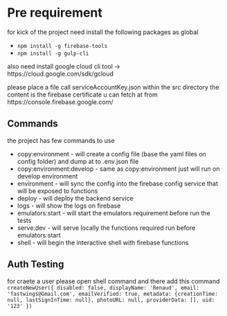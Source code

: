 # Pre requirement

for kick of the project need install the following packages as global

- `npm install -g firebase-tools`
- `npm install -g gulp-cli`
  <br />

<p>also need install google cloud cli tool -> https://cloud.google.com/sdk/gcloud</p>
<p>please place a file call serviceAccountKey.json within the src directory the content is the firebase certificate u can fetch at from https://console.firebase.google.com/</p>

## Commands

the project has few commands to use

- copy:environment - will create a config file (base the yaml files on config folder) and dump at to .env.json file
- copy:environment:develop - same as copy:environment just will run on develop environment
- environment - will sync the config into the firebase config service that will be exposed to functions
- deploy - will deploy the backend service
- logs - will show the logs on firebase
- emulators:start -  will start the emulators requirement before run the tests
- serve:dev -  will serve locally the functions required run before emulators:start
- shell - will begin the interactive shell with firebase functions

## Auth Testing

for craete a user please open  shell command and there add this command
```createNewUser({ disabled: false, displayName: 'Renaud', email: 'fastwings@Gmail.com', emailVerified: true, metadata: {creationTime: null, lastSignInTime: null}, photoURL: null, providerData: [], uid: '123' })```</p>
